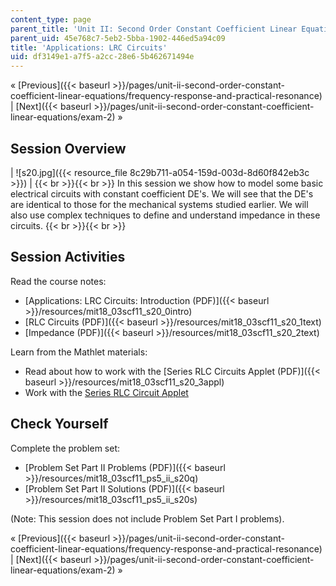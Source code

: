 ```yaml
---
content_type: page
parent_title: 'Unit II: Second Order Constant Coefficient Linear Equations'
parent_uid: 45e768c7-5eb2-5bba-1902-446ed5a94c09
title: 'Applications: LRC Circuits'
uid: df3149e1-a7f5-a2cc-28e6-5b462671494e
---
```


« [Previous]({{< baseurl >}}/pages/unit-ii-second-order-constant-coefficient-linear-equations/frequency-response-and-practical-resonance) | [Next]({{< baseurl >}}/pages/unit-ii-second-order-constant-coefficient-linear-equations/exam-2) »

Session Overview
----------------

| ![s20.jpg]({{< resource_file 8c29b711-a054-159d-003d-8d60f842eb3c >}}) |  {{< br >}}{{< br >}} In this session we show how to model some basic electrical circuits with constant coefficient DE's. We will see that the DE's are identical to those for the mechanical systems studied earlier. We will also use complex techniques to define and understand impedance in these circuits. {{< br >}}{{< br >}}  

Session Activities
------------------

Read the course notes:

*   [Applications: LRC Circuits: Introduction (PDF)]({{< baseurl >}}/resources/mit18_03scf11_s20_0intro)
*   [RLC Circuits (PDF)]({{< baseurl >}}/resources/mit18_03scf11_s20_1text)
*   [Impedance (PDF)]({{< baseurl >}}/resources/mit18_03scf11_s20_2text)

Learn from the Mathlet materials:

*   Read about how to work with the [Series RLC Circuits Applet (PDF)]({{< baseurl >}}/resources/mit18_03scf11_s20_3appl)
*   Work with the [Series RLC Circuit Applet](/ans7870/18/18.03SC/seriesRLCCircuit.html "Open in a new window.")

Check Yourself
--------------

Complete the problem set:

*   [Problem Set Part II Problems (PDF)]({{< baseurl >}}/resources/mit18_03scf11_ps5_ii_s20q)
*   [Problem Set Part II Solutions (PDF)]({{< baseurl >}}/resources/mit18_03scf11_ps5_ii_s20s)

(Note: This session does not include Problem Set Part I problems).

« [Previous]({{< baseurl >}}/pages/unit-ii-second-order-constant-coefficient-linear-equations/frequency-response-and-practical-resonance) | [Next]({{< baseurl >}}/pages/unit-ii-second-order-constant-coefficient-linear-equations/exam-2) »